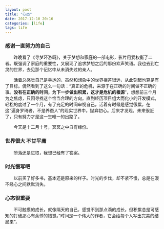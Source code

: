 ```yaml
---
layout: post
title: "心态"
date: 2017-12-10 20:16
categories: [life]
tags: life
---
```


### 感谢一直努力的自己

&emsp;&emsp;昨晚看了《寻梦环游既》，关于梦想和家庭的一部电影，影片用爱权衡了二者。既强调了家庭的重要性，又展现了追求梦想之后的那份欢声笑语。我也去到亡灵的世界，去见那个记忆中从未消失过的亲人。

&emsp;&emsp;活着总感觉自己是幸运的，虽然和想象中的世界相差很远，从此刻起也算是有了目标。偶然看到了这么一句话：“真正的危机，来源于在正确的时间做不正确的事。**没有在正确的时间，为下一步做出积累，这才是危机的根源**”，想想前三个月为之焦虑，只因寻找这个恰当合理的方向。直到经历项目组大而化小的开发模式，轻松的度过了一个月，有了充足的时间审视自己。活着有时候是感觉很累，在这“遍身罗琦者，不是养蚕人”的现实世界中，抛弃初心。后来才发现，未来很近了，只有努力才是这一生唯一的出路了。　

&emsp;&emsp;今天是十二月十号，冥冥之中自有缘份。

### 世界很大 不甘平庸

&emsp;&emsp;堕落还是进取，我想已经有了答案。

### 时光慢写吧
&emsp;&emsp;以前买了好多书，基本还是原来的样子。时光的步伐，却不紧不慢，总是在漫不经心之间默默消失。

### 心态很重要
&emsp;&emsp;不可触摸的成长，就像隔天的自己，感觉不到那点滴的成长，但积累总是可感知的打破那心有余悸的错觉。”时间是一个伟大的作者，它会给每个人写出完美的结局来”。

